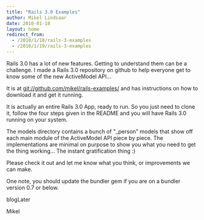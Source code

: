 ```yaml
---
title: "Rails 3.0 Examples"
author: Mikel Lindsaar
date: 2010-01-18
layout: home
redirect_from:
  - /2010/1/18/rails-3-examples
  - /2010/1/19/rails-3-examples
---
```

Rails 3.0 has a lot of new features. Getting to understand them can be a
challenge. I made a Rails 3.0 repository on github to help everyone get
to know some of the new ActiveModel API...

It is at
[git://github.com/mikel/rails-examples/](http://github.com/mikel/rails-examples/)
and has instructions on how to download it and get it running.

It is actually an entire Rails 3.0 App, ready to run. So you just need
to clone it, follow the four steps given in the README and you will have
Rails 3.0 running on your system.

The models directory contains a bunch of "\_person" models that show off
each main module of the ActiveModel API piece by piece. The
implementations are minimal on purpose to show you what you need to get
the thing working... The instant gratification thing :)

Please check it out and let me know what you think, or improvements we
can make.

One note, you should update the bundler gem if you are on a bundler
version 0.7 or below.

blogLater

Mikel
